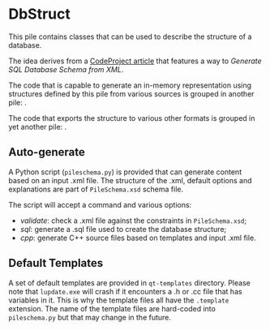 DbStruct
========

This pile contains classes that can be used to
describe the structure of a database.

The idea derives from a [CodeProject article](http://www.codeproject.com/Articles/76814/Generate-SQL-Database-Schema-from-XML-Part-File)
that features a way to *Generate SQL Database Schema from XML*.

The code that is capable to generate an in-memory
representation using structures defined by this pile
from various sources is grouped in another pile: []().

The code that exports the structure to various other formats
is grouped in yet another pile: []().


Auto-generate
-------------

A Python script (`pileschema.py`) is provided that can generate
content based on an input .xml file. The structure of the .xml,
default options and explanations are part of `PileSchema.xsd`
schema file.

The script will accept a command and various options:
 - *validate*: check a .xml file against the constraints
 in `PileSchema.xsd`;
 - *sql*: generate a .sql file used to create the database 
 structure;
 - *cpp*: generate C++ source files based on templates and
 input .xml file.


Default Templates
-----------------

A set of default templates are provided in `qt-templates`
directory. Please note that `lupdate.exe` will crash
if it encounters a .h or .cc file that has variables in it.
This is why the template files all have the `.template` 
extension. The name of the template files are hard-coded into 
`pileschema.py` but that may change in the future.

